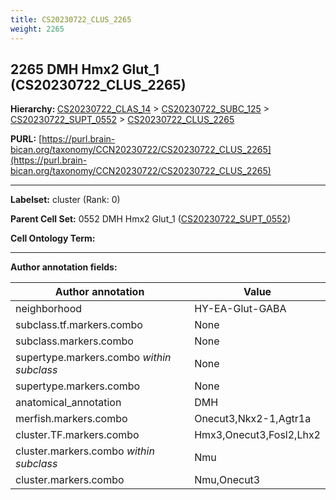 ```yaml
---
title: CS20230722_CLUS_2265
weight: 2265
---
```

## 2265 DMH Hmx2 Glut_1 (CS20230722_CLUS_2265)
<b>Hierarchy: </b>
[CS20230722_CLAS_14](../CS20230722_CLAS_14) >
[CS20230722_SUBC_125](../CS20230722_SUBC_125) >
[CS20230722_SUPT_0552](../CS20230722_SUPT_0552) >
[CS20230722_CLUS_2265](../CS20230722_CLUS_2265)

**PURL:** [https://purl.brain-bican.org/taxonomy/CCN20230722/CS20230722_CLUS_2265](https://purl.brain-bican.org/taxonomy/CCN20230722/CS20230722_CLUS_2265)

---


**Labelset:** cluster (Rank: 0)

**Parent Cell Set:** 0552 DMH Hmx2 Glut_1 ([CS20230722_SUPT_0552](../CS20230722_SUPT_0552))



**Cell Ontology Term:** 

[MARKER GENES.]: #


---

[TRANSFERRED ANNOTATIONS.]: #


[AUTHOR ANNOTATION FIELDS.]: #


**Author annotation fields:**

| Author annotation | Value |
|-------------------|-------|
|neighborhood|HY-EA-Glut-GABA|
|subclass.tf.markers.combo|None|
|subclass.markers.combo|None|
|supertype.markers.combo _within subclass_|None|
|supertype.markers.combo|None|
|anatomical_annotation|DMH|
|merfish.markers.combo|Onecut3,Nkx2-1,Agtr1a|
|cluster.TF.markers.combo|Hmx3,Onecut3,Fosl2,Lhx2|
|cluster.markers.combo _within subclass_|Nmu|
|cluster.markers.combo|Nmu,Onecut3|
